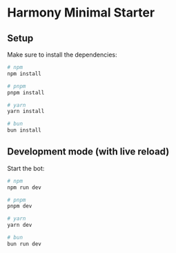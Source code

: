 # Harmony Minimal Starter

## Setup

Make sure to install the dependencies:

```bash
# npm
npm install

# pnpm
pnpm install

# yarn
yarn install

# bun
bun install
```

## Development mode (with live reload)

Start the bot:

```bash
# npm
npm run dev

# pnpm
pnpm dev

# yarn
yarn dev

# bun
bun run dev
```
